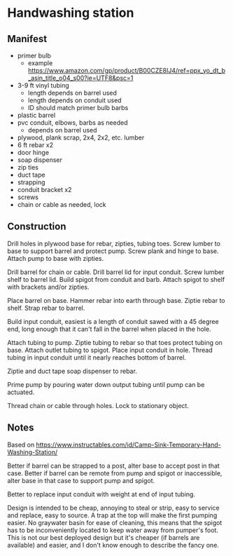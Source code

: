 # Handwashing station

## Manifest

- primer bulb
    - example https://www.amazon.com/gp/product/B00CZE8IJ4/ref=ppx_yo_dt_b_asin_title_o04_s00?ie=UTF8&psc=1
- 3-9 ft vinyl tubing
    - length depends on barrel used
    - length depends on conduit used
    - ID should match primer bulb barbs
- plastic barrel
- pvc conduit, elbows, barbs as needed
    - depends on barrel used
- plywood, plank scrap, 2x4, 2x2, etc. lumber
- 6 ft rebar x2
- door hinge
- soap dispenser
- zip ties
- duct tape
- strapping
- conduit bracket x2
- screws
- chain or cable as needed, lock

## Construction

Drill holes in plywood base for rebar, zipties, tubing toes. Screw lumber to base to support barrel and protect pump. Screw plank and hinge to base. Attach pump to base with zipties.

Drill barrel for chain or cable. Drill barrel lid for input conduit. Screw lumber shelf to barrel lid. Build spigot from conduit and barb. Attach spigot to shelf with brackets and/or zipties.

Place barrel on base. Hammer rebar into earth through base. Ziptie rebar to shelf. Strap rebar to barrel.

Build input conduit, easiest is a length of conduit sawed with a 45 degree end, long enough that it can't fall in the barrel when placed in the hole.

Attach tubing to pump. Ziptie tubing to rebar so that toes protect tubing on base. Attach outlet tubing to spigot. Place input conduit in hole. Thread tubing in input conduit until it nearly reaches bottom of barrel.

Ziptie and duct tape soap dispenser to rebar.

Prime pump by pouring water down output tubing until pump can be actuated.

Thread chain or cable through holes. Lock to stationary object.

## Notes

Based on https://www.instructables.com/id/Camp-Sink-Temporary-Hand-Washing-Station/

Better if barrel can be strapped to a post, alter base to accept post in that case. Better if barrel can be remote from pump and spigot or inaccessible, alter base in that case to support pump and spigot.

Better to replace input conduit with weight at end of input tubing.

Design is intended to be cheap, annoying to steal or strip, easy to service and replace, easy to source. A trap at the top will make the first pumping easier. No graywater basin for ease of cleaning, this means that the spigot has to be inconveniently located to keep water away from pumper's foot. This is not our best deployed design but it's cheaper (if barrels are available) and easier, and I don't know enough to describe the fancy one.
